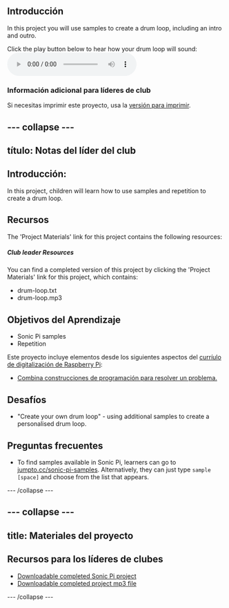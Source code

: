 ## Introducción

In this project you will use samples to create a drum loop, including an intro and outro.

<div id="audio-preview" class="pdf-hidden">
  Click the play button below to hear how your drum loop will sound: <audio controls preload> <source src="resources/drum-loop.mp3" type="audio/mpeg"> Your browser does not support the <code>audio</code> element. </audio>
</div>

### Información adicional para líderes de club

Si necesitas imprimir este proyecto, usa la [versión para imprimir](https://projects.raspberrypi.org/en/projects/drum-loop/print).

## \--- collapse \---

## título: Notas del líder del club

## Introducción:

In this project, children will learn how to use samples and repetition to create a drum loop.

## Recursos

The 'Project Materials' link for this project contains the following resources:

##### Club leader Resources

You can find a completed version of this project by clicking the 'Project Materials' link for this project, which contains:

* drum-loop.txt
* drum-loop.mp3

## Objetivos del Aprendizaje

* Sonic Pi samples
* Repetition

Este proyecto incluye elementos desde los siguientes aspectos del [curríulo de digitalización de Raspberry Pi](http://rpf.io/curriculum):

* [Combina construcciones de programación para resolver un problema.](https://www.raspberrypi.org/curriculum/programming/builder)

## Desafíos

* "Create your own drum loop" - using additional samples to create a personalised drum loop.

## Preguntas frecuentes

* To find samples available in Sonic Pi, learners can go to [jumpto.cc/sonic-pi-samples](http://jumpto.cc/sonic-pi-samples). Alternatively, they can just type `sample [space]` and choose from the list that appears.

\--- /collapse \---

## \--- collapse \---

## title: Materiales del proyecto

## Recursos para los líderes de clubes

* [Downloadable completed Sonic Pi project](resources/drum-loop.txt)
* [Downloadable completed project mp3 file](resources/drum-loop.mp3)

\--- /collapse \---